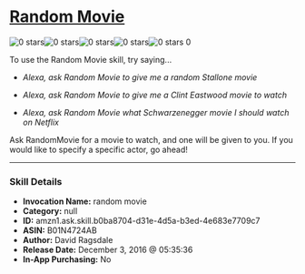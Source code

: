 # [Random Movie](http://alexa.amazon.com/#skills/amzn1.ask.skill.b0ba8704-d31e-4d5a-b3ed-4e683e7709c7)
![0 stars](../../images/ic_star_border_black_18dp_1x.png)![0 stars](../../images/ic_star_border_black_18dp_1x.png)![0 stars](../../images/ic_star_border_black_18dp_1x.png)![0 stars](../../images/ic_star_border_black_18dp_1x.png)![0 stars](../../images/ic_star_border_black_18dp_1x.png) 0

To use the Random Movie skill, try saying...

* *Alexa, ask Random Movie to give me a random Stallone movie*

* *Alexa, ask Random Movie to give me a Clint Eastwood movie to watch*

* *Alexa, ask Random Movie what Schwarzenegger movie I should watch on Netflix*

Ask RandomMovie for a movie to watch, and one will be given to you. If you would like to specify a specific actor, go ahead!

***

### Skill Details

* **Invocation Name:** random movie
* **Category:** null
* **ID:** amzn1.ask.skill.b0ba8704-d31e-4d5a-b3ed-4e683e7709c7
* **ASIN:** B01N4724AB
* **Author:** David Ragsdale
* **Release Date:** December 3, 2016 @ 05:35:36
* **In-App Purchasing:** No
